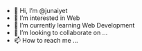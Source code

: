 - 👋 Hi, I’m @junaiyet
- 👀 I’m interested in Web
- 🌱 I’m currently learning Web Development
- 💞️ I’m looking to collaborate on ...
- 📫 How to reach me ...

<!---
junaiyet/junaiyet is a ✨ special ✨ repository because its `README.md` (this file) appears on your GitHub profile.
You can click the Preview link to take a look at your changes.
--->
